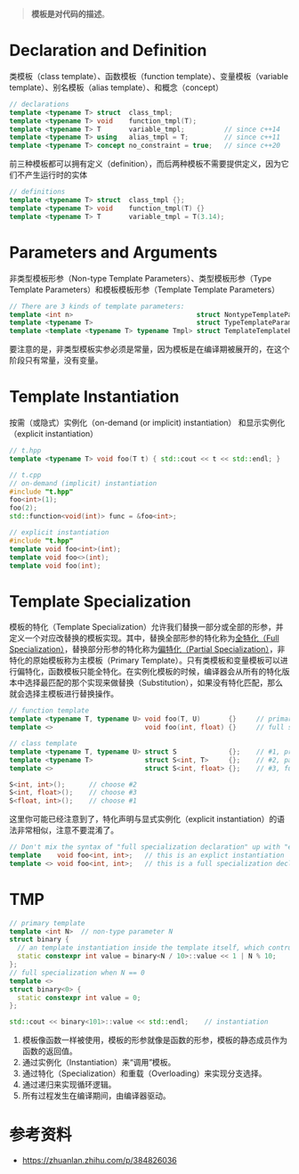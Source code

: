 > **模板是对代码的描述**。
# Declaration and Definition
类模板（class template）、函数模板（function template）、变量模板（variable template）、别名模板（alias template）、和概念（concept）

```cpp
// declarations
template <typename T> struct  class_tmpl;
template <typename T> void    function_tmpl(T);
template <typename T> T       variable_tmpl;          // since c++14
template <typename T> using   alias_tmpl = T;         // since c++11
template <typename T> concept no_constraint = true;   // since c++20
```
前三种模板都可以拥有定义（definition），而后两种模板不需要提供定义，因为它们不产生运行时的实体
```cpp
// definitions
template <typename T> struct  class_tmpl {};
template <typename T> void    function_tmpl(T) {}
template <typename T> T       variable_tmpl = T(3.14);
```
# Parameters and Arguments
非类型模板形参（Non-type Template Parameters）、类型模板形参（Type Template Parameters）和模板模板形参（Template Template Parameters）
```cpp
// There are 3 kinds of template parameters:
template <int n>                               struct NontypeTemplateParameter {};
template <typename T>                          struct TypeTemplateParameter {};
template <template <typename T> typename Tmpl> struct TemplateTemplateParameter {};
```
要注意的是，非类型模板实参必须是常量，因为模板是在编译期被展开的，在这个阶段只有常量，没有变量。
# Template Instantiation
按需（或隐式）实例化（on-demand (or implicit) instantiation） 和显示实例化（explicit instantiation）
```cpp
// t.hpp
template <typename T> void foo(T t) { std::cout << t << std::endl; }

// t.cpp
// on-demand (implicit) instantiation
#include "t.hpp"
foo<int>(1);
foo(2);
std::function<void(int)> func = &foo<int>;

// explicit instantiation
#include "t.hpp"
template void foo<int>(int);
template void foo<>(int);
template void foo(int);
```
# Template Specialization
模板的特化（Template Specialization）允许我们替换一部分或全部的形参，并定义一个对应改替换的模板实现。其中，替换全部形参的特化称为[全特化（Full Specialization）](https://en.cppreference.com/w/cpp/language/template_specialization)，替换部分形参的特化称为[偏特化（Partial Specialization）](https://en.cppreference.com/w/cpp/language/partial_specialization)，非特化的原始模板称为主模板（Primary Template）。只有类模板和变量模板可以进行偏特化，函数模板只能全特化。在实例化模板的时候，编译器会从所有的特化版本中选择最匹配的那个实现来做替换（Substitution），如果没有特化匹配，那么就会选择主模板进行替换操作。
```cpp
// function template
template <typename T, typename U> void foo(T, U)       {}     // primary template
template <>                       void foo(int, float) {}     // full specialization

// class template
template <typename T, typename U> struct S             {};    // #1, primary template
template <typename T>             struct S<int, T>     {};    // #2, partial specialization
template <>                       struct S<int, float> {};    // #3, full specialization

S<int, int>();      // choose #2
S<int, float>();    // choose #3
S<float, int>();    // choose #1
```
这里你可能已经注意到了，特化声明与显式实例化（explicit instantiation）的语法非常相似，注意不要混淆了。
```cpp
// Don't mix the syntax of "full specialization declaration" up with "explict instantiation"
template    void foo<int, int>;   // this is an explict instantiation
template <> void foo<int, int>;   // this is a full specialization declaration
```
# TMP
```cpp
// primary template
template <int N>  // non-type parameter N
struct binary {
  // an template instantiation inside the template itself, which contructs a recursion
  static constexpr int value = binary<N / 10>::value << 1 | N % 10;
};
// full specialization when N == 0
template <> 
struct binary<0> {
  static constexpr int value = 0;
};

std::cout << binary<101>::value << std::endl;    // instantiation
```
1. 模板像函数一样被使用，模板的形参就像是函数的形参，模板的静态成员作为函数的返回值。
2. 通过实例化（Instantiation）来“调用”模板。
3. 通过特化（Specialization）和重载（Overloading）来实现分支选择。
4. 通过递归来实现循环逻辑。
5. 所有过程发生在编译期间，由编译器驱动。
# 参考资料
- https://zhuanlan.zhihu.com/p/384826036